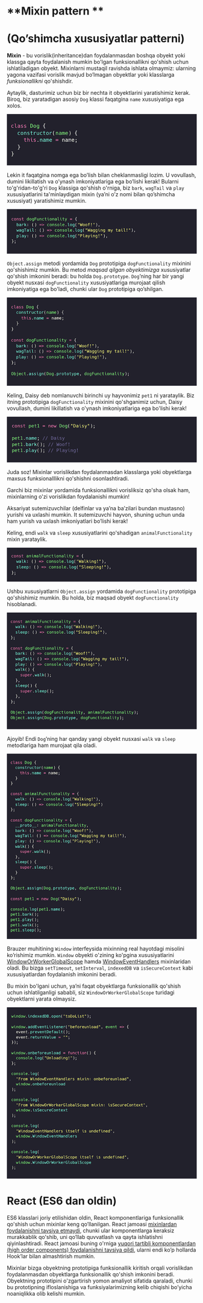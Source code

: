 # **Mixin pattern **
# **(Qo’shimcha xususiyatlar patterni)**

**Mixin** - bu vorislik(inheritance)dan foydalanmasdan boshqa obyekt yoki klassga qayta foydalanish mumkin bo'lgan funksionallikni qo'shish uchun ishlatiladigan obyekt. Mixinlarni mustaqil ravishda ishlata olmaymiz: ularning yagona vazifasi vorislik mavjud bo’lmagan obyektlar yoki klasslarga *funksionallikni* qo'shishdir. 

Aytaylik, dasturimiz uchun biz bir nechta it obyektlarini yaratishimiz kerak. Biroq, biz yaratadigan asosiy `Dog` klassi faqatgina `name`  xususiyatiga ega xolos.

<div align="center">
  <img src="../../images/mixin/01.mixin.png" alt="Rasm" />
</div>

Lekin it faqatgina nomga ega bo’lish bilan cheklanmasligi lozim. U vovullash, dumini likillatish va o’ynash imkoniyatlariga ega bo’lishi kerak! Bularni to'g'ridan-to'g'ri  `Dog` klassiga qo'shish o'rniga, biz `bark`, `wagTail` va `play`  xususiyatlarini ta'minlaydigan mixin (ya’ni o’z nomi bilan qo’shimcha xususiyat) yaratishimiz mumkin.

<div align="center">
  <img src="../../images/mixin/02.mixin.png" alt="Rasm" />
</div>

`Object.assign` metodi yordamida `Dog` prototipiga `dogFunctionality` mixinini qo'shishimiz mumkin. Bu metod *maqsad qilgan obyektimizga* xususiyatlar qo'shish imkonini beradi: bu holda  `Dog.prototype`. `Dog`’ning har bir yangi obyekt nusxasi `dogFunctionality` xususiyatlariga murojaat qilish imkoniyatiga ega bo'ladi, chunki ular `Dog` prototipiga qo’shilgan. 


<div align="center">
  <img src="../../images/mixin/03.mixin.png" alt="Rasm" />
</div>

Keling, Daisy deb nomlanuvchi birinchi uy hayvonimiz `pet1` ni yarataylik. Biz itning prototipiga `dogFunctionality` mixinini qo'shganimiz uchun, Daisy vovullash, dumini likillatish va o'ynash imkoniyatlariga ega bo'lishi kerak!

<div align="center">
  <img src="../../images/mixin/04.mixin.png" alt="Rasm" />
</div>

Juda soz! Mixinlar vorislikdan foydalanmasdan klasslarga yoki obyektlarga maxsus funksionalllikni qo'shishni osonlashtiradi.

Garchi biz mixinlar yordamida funksionallikni vorisliksiz qo'sha olsak ham, mixinlarning o'zi vorislikdan foydalanishi mumkin!

Aksariyat sutemizuvchilar (delfinlar va ya’na ba’zilari bundan mustasno) yurishi va uxlashi mumkin. It sutemizuvchi hayvon, shuning uchun unda ham yurish va uxlash imkoniyatlari bo’lishi kerak!

Keling, endi `walk` va `sleep` xususiyatlarini qo'shadigan `animalFunctionality` mixin yarataylik.

<div align="center">
  <img src="../../images/mixin/05.mixin.png" alt="Rasm" />
</div>

Ushbu xususiyatlarni `Object.assign` yordamida `dogFunctionality` prototipiga qo'shishimiz mumkin. Bu holda, biz maqsad obyekt `dogFunctionality` hisoblanadi.

<div align="center">
  <img src="../../images/mixin/06.mixin.png" alt="Rasm" />
</div>


Ajoyib! Endi `Dog`’ning har qanday yangi obyekt nusxasi `walk` va `sleep` metodlariga ham murojaat qila oladi.

<div align="center">
  <img src="../../images/mixin/07.mixin.png" alt="Rasm" />
</div>

Brauzer muhitining `Window` interfeysida mixinning real hayotdagi misolini ko’rishimiz mumkin. `Window` obyekti o'zining ko'pgina xususiyatlarini [WindowOrWorkerGlobalScope](https://udn.realityripple.com/docs/Web/API/WindowOrWorkerGlobalScope) hamda [WindowEventHandlers](https://udn.realityripple.com/docs/Web/API/WindowEventHandlers) mixinlaridan oladi. Bu bizga `setTimeout`, `setInterval`, `indexedDB` va `isSecureContext` kabi xususiyatlardan foydalanish imkonini beradi.

Bu mixin bo'lgani uchun, ya’ni faqat obyektlarga funksionallik qo'shish uchun ishlatilganligi sababli, siz  `WindowOrWorkerGlobalScope` turidagi obyektlarni yarata olmaysiz.

<div align="center">
  <img src="../../images/mixin/08.mixin.png" alt="Rasm" />
</div>

# React (ES6 dan oldin) 

ES6 klasslari joriy etilishidan oldin, React komponentlariga funksionallik qo'shish uchun mixinlar keng qo’llanilgan. React jamoasi [mixinlardan foydalanishni tavsiya etmaydi](https://legacy.reactjs.org/blog/2016/07/13/mixins-considered-harmful.html), chunki ular komponentlarga keraksiz murakkablik qo'shib, uni qo’llab quvvatlash va qayta ishlatishni qiyinlashtiradi. React jamoasi buning o'rniga [yuqori tartibli komponentlardan (high order components) foydalanishni tavsiya qildi](https://medium.com/@dan_abramov/mixins-are-dead-long-live-higher-order-components-94a0d2f9e750), ularni endi ko’p hollarda Hook’lar bilan almashtirish mumkin.

Mixinlar bizga obyektning prototipiga funksionallik kiritish orqali vorislikdan foydalanmasdan obyektlarga funksionallik qo'shish imkonini beradi. Obyektning prototipini o'zgartirish yomon amaliyot sifatida qaraladi, chunki bu prototipning ifloslanishiga va funksiyalarimizning kelib chiqishi bo’yicha noaniqlikka olib kelishi mumkin.

